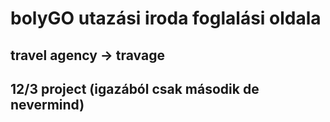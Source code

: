 # bolyGO utazási iroda foglalási oldala
## travel agency -> travage
## 12/3 project (igazából csak második de nevermind)